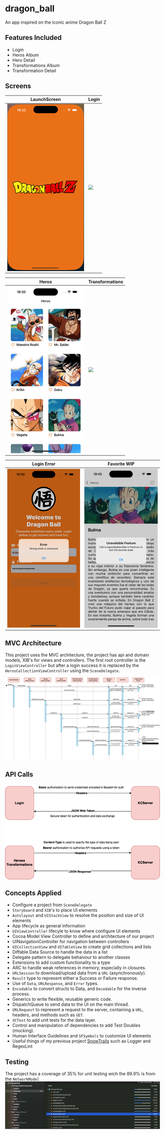 # dragon_ball

An app inspired on the iconic anime Dragon Ball Z

## Features Included
* Login
* Heros Album
* Hero Detail
* Transformations Album
* Transformation Detail

## Screens
| LaunchScreen | Login |
|--------|------|
| <img src="Images/launchScreen.png" width="250"/>  | <img src="Images/login.gif" width="250"/> |

| Heros | Transformations |
|--------|------|
| <img src="Images/heroDetail.gif" width="250"/>  | <img src="Images/transformations.gif" width="250"/> |

| Login Error | Favorite WIP |
|--------|------|
| <img src="Images/loginAlert.png" width="250"/>  | <img src="Images/favoriteAlert.png" width="250"/> |

## MVC Architecture

This project uses the MVC architecture, the project has api and domain models, XIB's for views and controllers. The first root controller is the `LoginViewController` but after a login success it is replaced by the `HerosCollectionViewController` using the `SceneDelegate`.

![](Images/sequence_diagram.png)


## API Calls

![](Images/url_request.png) 

## Concepts Applied
* Configure a project from `SceneDelegate`
* `Storyboard` and `XIB`'s to place UI elements
* `Autolayout` and `UIStackView` to resolve the position and size of UI elements
* App lifecycle as general information
* `UIViewController` lifecyle to know where configure UI elements
* Cocoa Model View Controller to define and architecture of our project
* UINavigationController for navigation between controllers
* `UICollectionView` and `UITableView` to create grid collections and lists
* Diffable Data Source to handle the data in a list
* Delegate pattern to delegate behaivour to another classes
* Extensions to add custom functionality to a type
* ARC to handle weak references in memory, especially in closures.
* `URLSession` to download/upload data from a `URL` (asynchronously).
* `Result` type to represent either a Success or Failure response.
* Use of `Data`, `URLResponse`, and `Error` types.
* `Encodable` to convert structs to Data, and `Decodable` for the inverse process.
* Generics to write flexible, reusable generic code.
* DispatchQueue to send data to the UI on the main thread.
* `URLRequest` to represent a request to the server, containing a `URL`, headers, and methods such as `GET`.
* `XCTest` to add unit tests for the data layer.
* Control and manipulation of dependencies to add Test Doubles (mocking).
* Human Interface Guidelines and `SFSymbols` to customize UI elements
* Useful things of my previous project [SnowTrails](https://github.com/anagumo/snow_trails) such as Logger and RegexLint

## Testing 

The project has a coverage of 35% for unit testing wich the 89.9% is from the `NetworkModel`
![](Images/coverage.png)